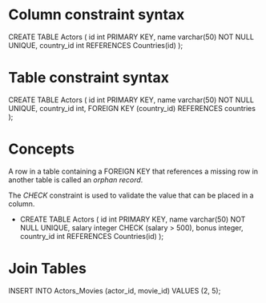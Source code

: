 # Column constraint syntax
  CREATE TABLE Actors (
    id int PRIMARY KEY,
    name varchar(50) NOT NULL UNIQUE,
    country_id int REFERENCES Countries(id)
  );

# Table constraint syntax
  CREATE TABLE Actors (
    id int PRIMARY KEY,
    name varchar(50) NOT NULL UNIQUE,
    country_id int,
    FOREIGN KEY (country_id) REFERENCES countries
  );


# Concepts
  A row in a table containing a FOREIGN KEY that references a missing row in another table is called an
  *orphan record*.

  The *CHECK* constraint is used to validate the value that can be placed in a column.

  * CREATE TABLE Actors (
      id int PRIMARY KEY,
      name varchar(50) NOT NULL UNIQUE,
      salary integer CHECK (salary > 500),
      bonus integer,
      country_id int REFERENCES Countries(id)
      );

# Join Tables
  INSERT INTO Actors_Movies (actor_id, movie_id)
    VALUES (2, 5);
